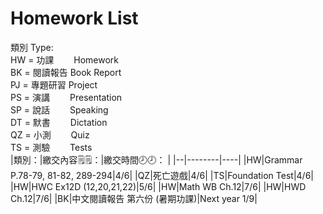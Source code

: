 # Homework List
類別 Type:
<br/>HW = 功課　　 Homework
<br/>BK = 閱讀報告 Book Report
<br/>PJ = 專題研習 Project
<br/>PS = 演講　　 Presentation
<br/>SP = 說話　　 Speaking
<br/>DT = 默書　　 Dictation
<br/>QZ = 小測　　 Quiz
<br/>TS = 測驗　　 Tests
<br/>
|類別：|繳交內容🗒️🗒️：|繳交時間🕗🕗： |
|--|--------|----|
|HW|Grammar P.78-79, 81-82, 289-294|4/6|
|QZ|死亡遊戲|4/6|
|TS|Foundation Test|4/6|
|HW|HWC Ex12D (12,20,21,22)|5/6|
|HW|Math WB Ch.12|7/6|
|HW|HWD Ch.12|7/6|
|BK|中文閱讀報告 第六份 (暑期功課)|Next year 1/9|
